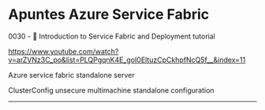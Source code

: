 # Apuntes Azure Service Fabric

0030 - 💪 Introduction to Service Fabric and Deployment tutorial


https://www.youtube.com/watch?v=arZVNz3C_po&list=PLQPgqnK4E_goI0EltuzCpCkhpfNcQ5f__&index=11


Azure service fabric standalone server

ClusterConfig unsecure  multimachine standalone configuration






___
























